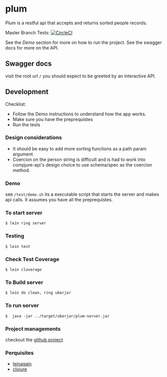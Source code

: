 # plum

Plum is a restful api that accepts and returns sorted people records.

Master Branch Tests: [![CircleCI](https://circleci.com/gh/drewverlee/plum.svg?style=svg&circle-token=e36a553b9697f3352402f167b2a06a33f5304d75)](https://circleci.com/gh/drewverlee/plum)

See the *Demo* section for more on how to run the project.
See the swagger docs for more on the API.

## Swagger docs

visit the root url `/` you should expect to be greeted by an interactive API.

## Development

Checklist:

* Follow the Demo instructions to understand how the app works.
* Make sure you have the preprequistes
* Run the tests

### Design considerations

* It should be easy to add more  sorting functions as a path param argument. 
* Coercion on the person string is difficult and is had to work into compjure-api's 
  design choice to use schema/spec as the coercion method.

### Demo

see `/test/demo.sh` its a executable script that starts the server
and makes api calls. It assumes you have all the preprequistes.

### To start server

    $ lein ring server

### Testing

    $ lein test

### Check Test Coverage

    $ lein cloverage

### To Build server

    $ lein do clean, ring uberjar

### To run server

    $  java -jar ../target/uberjar/plum-server.jar

### Project managements

checkout the [github project](https://github.com/drewverlee/plum/projects/1)

### Perquisites

* [leinagain](https://leiningen.org/#install)
* [clojure](https://clojure.org/guides/getting_started)
